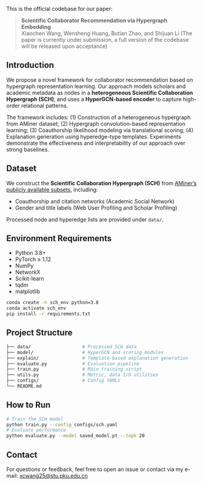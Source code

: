 This is the official codebase for our paper:

> **Scientific Collaborator Recommendation via Hypergraph Embedding**  
> Xiaochen Wang, Wensheng Huang, Butian Zhao, and Shijuan Li (The paper is currently under submission, a full version of the codebase will be released upon acceptance)

## Introduction

We propose a novel framework for collaborator recommendation based on hypergraph representation learning. Our approach models scholars and academic metadata as nodes in a **heterogeneous Scientific Collaboration Hypergraph (SCH)**, and uses a **HyperGCN-based encoder** to capture high-order relational patterns.

The framework includes: (1) Construction of a heterogeneous hypergraph from AMiner dataset; (2) Hypergraph convolution-based representation learning; (3) Coauthorship likelihood modeling via translational scoring; (4) Explanation generation using hyperedge-type templates. Experiments demonstrate the effectiveness and interpretability of our approach over strong baselines.

## Dataset

We construct the **Scientific Collaboration Hypergraph (SCH)** from [AMiner’s publicly available subsets](https://www.aminer.cn/data), including:

- Coauthorship and citation networks (Academic Social Network)
- Gender and title labels (Web User Profiling and Scholar Profiling)

Processed node and hyperedge lists are provided under `data/`.

## Environment Requirements

- Python 3.8+
- PyTorch ≥ 1.12
- NumPy
- NetworkX
- Scikit-learn
- tqdm
- matplotlib

```bash
conda create -n sch_env python=3.8
conda activate sch_env
pip install -r requirements.txt
```

## Project Structure
```graphql
├── data/                   # Processed SCH data
├── model/                  # HyperGCN and scoring modules
├── explain/                # Template-based explanation generation
├── evaluate.py             # Evaluation pipeline
├── train.py                # Main training script
├── utils.py                # Metric, data I/O utilities
├── configs/                # Config YAMLs
└── README.md
```

## How to Run
```bash
# Train the SCH model
python train.py --config configs/sch.yaml
# Evaluate performance
python evaluate.py --model saved_model.pt --topk 20
```

## Contact
For questions or feedback, feel free to open an issue or contact via my e-mail: xcwang25@stu.pku.edu.cn
